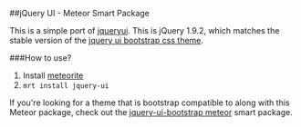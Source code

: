 ##jQuery UI - Meteor Smart Package

This is a simple port of [jqueryui](http://jqueryui.com/). This is jQuery 1.9.2, which matches the stable version of the [jquery ui bootstrap css theme](http://addyosmani.github.com/jquery-ui-bootstrap/).

###How to use?

1. Install [meteorite](https://github.com/oortcloud/meteorite)
2. `mrt install jquery-ui`

If you're looking for a theme that is bootstrap compatible to along with this Meteor package, check out the [jquery-ui-bootstrap meteor](https://github.com/TimHeckel/meteor-jquery-ui-bootstrap) smart package.
